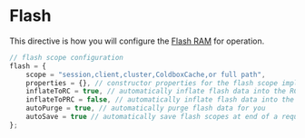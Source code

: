 # Flash

This directive is how you will configure the [Flash RAM](../../flash_ram/flash_ram.md) for operation.

```js
// flash scope configuration
flash = {
	scope = "session,client,cluster,ColdboxCache,or full path",
	properties = {}, // constructor properties for the flash scope implementation
	inflateToRC = true, // automatically inflate flash data into the RC scope
	inflateToPRC = false, // automatically inflate flash data into the PRC scope
	autoPurge = true, // automatically purge flash data for you
	autoSave = true // automatically save flash scopes at end of a request and on relocations.
};
```